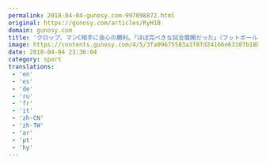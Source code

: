 ```yaml
---
permalink: 2018-04-04-gunosy.com-997098872.html
original: https://gunosy.com/articles/RyH1B
domain: gunosy.com
title: 'クロップ、マンC相手に会心の勝利。「ほぼ完ぺきな試合展開だった」（フットボールチャンネル） - グノシー'
image: https://contents.gunosy.com/4/5/3fa09675583a3f8fd24166e63107b18b_content.jpg
date: 2018-04-04 23:36:04
category: sport
translations: 
 - 'en'
 - 'es'
 - 'de'
 - 'ru'
 - 'fr'
 - 'it'
 - 'zh-CN'
 - 'zh-TW'
 - 'ar'
 - 'pt'
 - 'hy'
---
```


